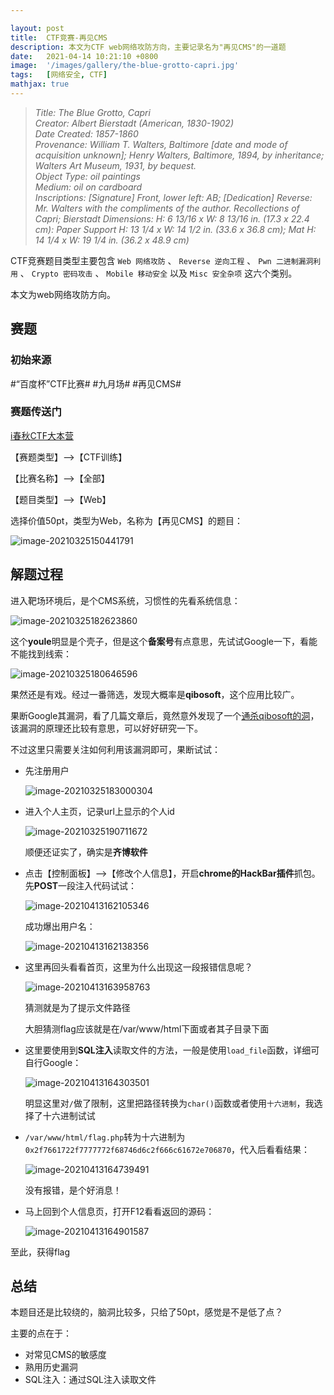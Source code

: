 ```yaml
---

layout: post
title:  CTF竞赛-再见CMS
description: 本文为CTF web网络攻防方向，主要记录名为"再见CMS"的一道题
date:   2021-04-14 10:21:10 +0800
image:  '/images/gallery/the-blue-grotto-capri.jpg'
tags:   [网络安全, CTF]
mathjax: true
---
```


> <cite>Title: The Blue Grotto, Capri  
Creator: Albert Bierstadt (American, 1830-1902)  
Date Created: 1857-1860  
Provenance: William T. Walters, Baltimore [date and mode of acquisition unknown]; Henry Walters, Baltimore, 1894, by inheritance; Walters Art Museum, 1931, by bequest.  
Object Type: oil paintings  
Medium: oil on cardboard  
Inscriptions: [Signature] Front, lower left: AB; [Dedication] Reverse: Mr. Walters with the compliments of the author. Recollections of Capri; Bierstadt
Dimensions: H: 6 13/16 x W: 8 13/16 in. (17.3 x 22.4 cm): Paper Support H: 13 1/4 x W: 14 1/2 in. (33.6 x 36.8 cm); Mat H: 14 1/4 x W: 19 1/4 in. (36.2 x 48.9 cm)  
 </cite>  

CTF竞赛题目类型主要包含 `Web 网络攻防` 、 `Reverse 逆向工程` 、 `Pwn 二进制漏洞利用` 、 `Crypto 密码攻击` 、 `Mobile 移动安全`  以及 `Misc 安全杂项` 这六个类别。

本文为web网络攻防方向。

## 赛题

### 初始来源

#“百度杯”CTF比赛# #九月场# #再见CMS#

### 赛题传送门

<a href="https://www.ichunqiu.com/battalion?t=1" target="_blank">i春秋CTF大本营</a>  

【赛题类型】—>【CTF训练】

【比赛名称】—>【全部】

【题目类型】—>【Web】

选择价值50pt，类型为Web，名称为【再见CMS】的题目：

![image-20210325150441791](/images/posts/ctf/image-20210325150441791.png)

## 解题过程

进入靶场环境后，是个CMS系统，习惯性的先看系统信息：

![image-20210325182623860](/images/posts/ctf/image-20210325182623860.png)

这个**youle**明显是个壳子，但是这个**备案号**有点意思，先试试Google一下，看能不能找到线索：

![image-20210325180646596](/images/posts/ctf/image-20210325180646596.png)

果然还是有戏。经过一番筛选，发现大概率是**qibosoft**，这个应用比较广。

果断Google其漏洞，看了几篇文章后，竟然意外发现了一个[通杀qibosoft的洞](https://wizardforcel.gitbooks.io/php-common-vulnerability/content/31.html)，该漏洞的原理还比较有意思，可以好好研究一下。

不过这里只需要关注如何利用该漏洞即可，果断试试：

- 先注册用户

  ![image-20210325183000304](/images/posts/ctf/image-20210325183000304.png)

- 进入个人主页，记录url上显示的个人id

  ![image-20210325190711672](/images/posts/ctf/image-20210325190711672.png)

  顺便还证实了，确实是**齐博软件**

- 点击【控制面板】—>【修改个人信息】，开启**chrome的HackBar插件**抓包。先**POST**一段注入代码试试：

  ![image-20210413162105346](/images/posts/ctf/image-20210413162105346.png)
  
  成功爆出用户名：
  
  ![image-20210413162138356](/images/posts/ctf/image-20210413162138356.png)
  
- 这里再回头看看首页，这里为什么出现这一段报错信息呢？

  ![image-20210413163958763](/images/posts/ctf/image-20210413163958763.png)

  猜测就是为了提示文件路径

  大胆猜测flag应该就是在/var/www/html下面或者其子目录下面

- 这里要使用到**SQL注入**读取文件的方法，一般是使用```load_file```函数，详细可自行Google：

  ![image-20210413164303501](/images/posts/ctf/image-20210413164303501.png)

  明显这里对`/`做了限制，这里把路径转换为`char()`函数或者使用`十六进制`，我选择了十六进制试试

- `/var/www/html/flag.php`转为十六进制为`0x2f7661722f7777772f68746d6c2f666c61672e706870`，代入后看看结果：

  ![image-20210413164739491](/images/posts/ctf/image-20210413164739491.png)

  没有报错，是个好消息！

- 马上回到个人信息页，打开F12看看返回的源码：

  ![image-20210413164901587](/images/posts/ctf/image-20210413164901587.png)

至此，获得flag

## 总结

本题目还是比较绕的，脑洞比较多，只给了50pt，感觉是不是低了点？

主要的点在于：

- 对常见CMS的敏感度
- 熟用历史漏洞
- SQL注入：通过SQL注入读取文件
